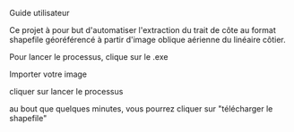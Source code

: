 Guide utilisateur

Ce projet à pour but d'automatiser l'extraction du trait de côte au format shapefile géoréférencé à partir d'image oblique aérienne du linéaire côtier.

Pour lancer le processus, clique sur le .exe 

Importer votre image 

cliquer sur lancer le processus

au bout que quelques minutes, vous pourrez cliquer sur "télécharger le shapefile"
